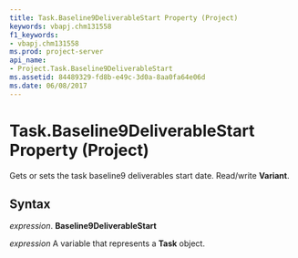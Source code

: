 ```yaml
---
title: Task.Baseline9DeliverableStart Property (Project)
keywords: vbapj.chm131558
f1_keywords:
- vbapj.chm131558
ms.prod: project-server
api_name:
- Project.Task.Baseline9DeliverableStart
ms.assetid: 84489329-fd8b-e49c-3d0a-8aa0fa64e06d
ms.date: 06/08/2017
---
```



# Task.Baseline9DeliverableStart Property (Project)

Gets or sets the task baseline9 deliverables start date. Read/write **Variant**.


## Syntax

 _expression_. **Baseline9DeliverableStart**

 _expression_ A variable that represents a **Task** object.


